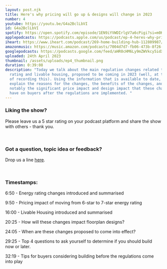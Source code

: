 ```yaml
---
layout: post.njk
title: Here's why pricing will go up & designs will change in 2023
number: 4
youtube: https://youtu.be/G4a2BclLbVI
id: G4a2BclLbVI
spotify: https://open.spotify.com/episode/1EN9iYVWDIrlgV7a6cPigi?si=m0Kb6o2WQ96xvfw7s4rGgA
applepodcasts: https://podcasts.apple.com/us/podcast/ep-4-heres-why-pricing-will-go-up-designs-will-change-in-2023/id1681936589?i=1000610312298
iheart: https://www.iheart.com/podcast/269-home-building-hub-112809987/
amazonmusic: https://music.amazon.com/podcasts/7004d7d7-fb06-473b-8f26-8ce9992cac11/episodes/6cdf0d26-543a-46a8-8bac-574cd407146f/home-building-hub-ep-4-here's-why-pricing-will-go-up-designs-will-change-in-2023
googlepodcasts: https://podcasts.google.com/feed/aHR0cHM6Ly9mZWVkcy5idXp6c3Byb3V0LmNvbS8yMTM5MTU1LnJzcw/episode/QnV6enNwcm91dC0xMjY5NTQ3Mg?sa=X&ved=0CAUQkfYCahcKEwiA1Kf1j8H-AhUAAAAAHQAAAAAQAg
uploaded: 24th April 2023
thumbnail: /assets/uploads/ep4_thumbnail.png
duration: 0:39:08
description: "Today we talk about the main regulation changes related to energy
  rating and livable housing, proposed to be coming in 2023 (well, at the time
  of recording this). Using the information that is available to date, we
  explain the reasons for the changes, the benefits of the changes, and most
  notably the significant price impact and design impact that these changes will
  have on buyers after the regulations are implemented. "
---
```

### Liking the show?

Please leave us a 5 star rating on your podcast platform and share the show with others - thank you.

<br>

### Got a question, topic idea or feedback?

Drop us a line <a href="/contact" target="_blank">here</a>.

<br>

### Timestamps:

6:50 - Energy rating changes introduced and summarised

9:50 - Pricing impact of moving from 6-star to 7-star energy rating

16:00 - Livable Housing introduced and summarised

20:25 - How will these changes impact floorplan designs? 

24:05 - When are these changes proposed to come into effect? 

29:25 - Top 4 questions to ask yourself to determine if you should build now or later.

32:19 - Tips for buyers considering building before the regulations come into play